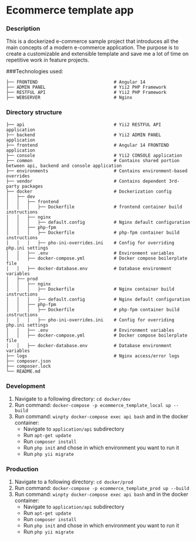 Ecommerce template app
============================

### Description

This is a dockerized e-commerce sample project that introduces all the main concepts of a modern e-commerce application.
The purpose is to create a customizable and extensible template and save me a lot of time on repetitive work in feature projects.

###Technologies used:

    ├── FRONTEND                             # Angular 14
    ├── ADMIN PANEL                          # Yii2 PHP Framework
    ├── RESTFUL API                          # Yii2 PHP Framework
    ├── WEBSERVER                            # Nginx

### Directory structure

    ├── api                                  # Yii2 RESTFUL API application
    ├── backend                              # Yii2 ADMIN PANEL application
    ├── frontend                             # Angular 14 FRONTEND application
    ├── console                              # Yii2 CONSOLE application
    ├── common                               # Contains shared portion between api, backend and console application
    ├── environments                         # Contains environment-based overrides
    ├── vendor                               # Contains dependent 3rd-party packages
    ├── docker                               # Dockerization config
    │   ├── dev
    │   │   ├── frontend
    │   │   │   ├── Dockerfile               # frontend container build instructions
    │   │   ├── nginx                        
    │   │   │   ├── default.config           # Nginx default configuration
    │   │   ├── php-fpm
    │   │   │   ├── Dockerfile               # php-fpm container build instructions
    │   │   │   ├── pho-ini-overrides.ini    # Config for overriding php.ini settings
    │   │   ├── .env                         # Environment variables
    │   │   ├── docker-compose.yml           # Docker compose boilerplate file
    │   │   ├── docker-database.env          # Database environment variables
    │   ├── prod
    │   │   ├── nginx                        
    │   │   │   ├── Dockerfile               # Nginx container build instructions
    │   │   │   ├── default.config           # Nginx default configuration
    │   │   ├── php-fpm
    │   │   │   ├── Dockerfile               # php-fpm container build instructions
    │   │   │   ├── pho-ini-overrides.ini    # Config for overriding php.ini settings
    │   │   ├── .env                         # Environment variables
    │   │   ├── docker-compose.yml           # Docker compose boilerplate file
    │   │   ├── docker-database.env          # Database environment variables
    ├── logs                                 # Nginx access/error logs
    ├── composer.json
    ├── composer.lock
    └── README.md

### Development

1. Navigate to a following directory: `cd docker/dev`
2. Run command: `docker-compose -p ecommerce_template_local up --build`
3. Run command: `winpty docker-compose exec api bash` and in the docker container:
   - Navigate to `application/api` subdirectory
   - Run `apt-get update`
   - Run `composer install`
   - Run `php init` and chose in which environment you want to run it
   - Run `php yii migrate`

### Production

1. Navigate to a following directory: `cd docker/prod`
2. Run command: `docker-compose -p ecommerce_template_prod up --build`
3. Run command: `winpty docker-compose exec api bash` and in the docker container:
   - Navigate to `application/api` subdirectory
   - Run `apt-get update`
   - Run `composer install`
   - Run `php init` and chose in which environment you want to run it
   - Run `php yii migrate`
